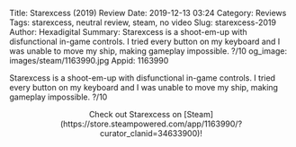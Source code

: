 Title: Starexcess (2019) Review
Date: 2019-12-13 03:24
Category: Reviews
Tags: starexcess, neutral review, steam, no video
Slug: starexcess-2019
Author: Hexadigital
Summary: Starexcess is a shoot-em-up with disfunctional in-game controls. I tried every button on my keyboard and I was unable to move my ship, making gameplay impossible. ?/10
og_image: images/steam/1163990.jpg
Appid: 1163990

Starexcess is a shoot-em-up with disfunctional in-game controls. I tried every button on my keyboard and I was unable to move my ship, making gameplay impossible. ?/10

<center>Check out Starexcess on [Steam](https://store.steampowered.com/app/1163990/?curator_clanid=34633900)!</center>